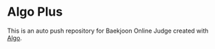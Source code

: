 # Algo Plus  
This is an auto push repository for Baekjoon Online Judge created with [Algo](https://chromewebstore.google.com/detail/algo-plus/egomkekembecbmlmmoflfdaobgkliiid?utm_source=item-share-cb).
